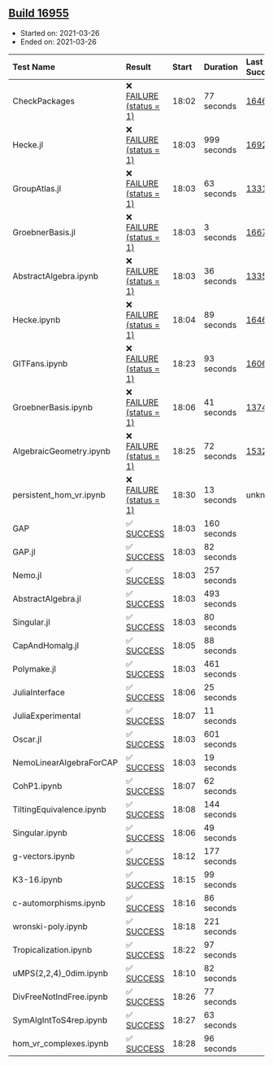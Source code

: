 ## [Build 16955](https://oscarci.mathematik.uni-kl.de/job/oscar/16955/)

* Started on: 2021-03-26
* Ended on: 2021-03-26

| Test Name    | Result | Start | Duration | Last Success | First Failure |
|:-------------|:-------|:------|:---------|:-------------|:--------------|
| CheckPackages | ❌ [FAILURE (status = 1)](https://oscarci.mathematik.uni-kl.de/job/oscar/16955/artifact/logs/build-16955/CheckPackages.log) | 18:02 | 77 seconds | [16463](https://oscarci.mathematik.uni-kl.de/job/oscar/16463/) | [16464](https://oscarci.mathematik.uni-kl.de/job/oscar/16464/) |
| Hecke.jl | ❌ [FAILURE (status = 1)](https://oscarci.mathematik.uni-kl.de/job/oscar/16955/artifact/logs/build-16955/Hecke.jl.log) | 18:03 | 999 seconds | [16920](https://oscarci.mathematik.uni-kl.de/job/oscar/16920/) | [16921](https://oscarci.mathematik.uni-kl.de/job/oscar/16921/) |
| GroupAtlas.jl | ❌ [FAILURE (status = 1)](https://oscarci.mathematik.uni-kl.de/job/oscar/16955/artifact/logs/build-16955/GroupAtlas.jl.log) | 18:03 | 63 seconds | [13311](https://oscarci.mathematik.uni-kl.de/job/oscar/13311/) | [13312](https://oscarci.mathematik.uni-kl.de/job/oscar/13312/) |
| GroebnerBasis.jl | ❌ [FAILURE (status = 1)](https://oscarci.mathematik.uni-kl.de/job/oscar/16955/artifact/logs/build-16955/GroebnerBasis.jl.log) | 18:03 | 3 seconds | [16676](https://oscarci.mathematik.uni-kl.de/job/oscar/16676/) | [16677](https://oscarci.mathematik.uni-kl.de/job/oscar/16677/) |
| AbstractAlgebra.ipynb | ❌ [FAILURE (status = 1)](https://oscarci.mathematik.uni-kl.de/job/oscar/16955/artifact/logs/build-16955/AbstractAlgebra.ipynb.log) | 18:03 | 36 seconds | [13355](https://oscarci.mathematik.uni-kl.de/job/oscar/13355/) | [13356](https://oscarci.mathematik.uni-kl.de/job/oscar/13356/) |
| Hecke.ipynb | ❌ [FAILURE (status = 1)](https://oscarci.mathematik.uni-kl.de/job/oscar/16955/artifact/logs/build-16955/Hecke.ipynb.log) | 18:04 | 89 seconds | [16463](https://oscarci.mathematik.uni-kl.de/job/oscar/16463/) | [16464](https://oscarci.mathematik.uni-kl.de/job/oscar/16464/) |
| GITFans.ipynb | ❌ [FAILURE (status = 1)](https://oscarci.mathematik.uni-kl.de/job/oscar/16955/artifact/logs/build-16955/GITFans.ipynb.log) | 18:23 | 93 seconds | [16068](https://oscarci.mathematik.uni-kl.de/job/oscar/16068/) | [16069](https://oscarci.mathematik.uni-kl.de/job/oscar/16069/) |
| GroebnerBasis.ipynb | ❌ [FAILURE (status = 1)](https://oscarci.mathematik.uni-kl.de/job/oscar/16955/artifact/logs/build-16955/GroebnerBasis.ipynb.log) | 18:06 | 41 seconds | [13748](https://oscarci.mathematik.uni-kl.de/job/oscar/13748/) | [13749](https://oscarci.mathematik.uni-kl.de/job/oscar/13749/) |
| AlgebraicGeometry.ipynb | ❌ [FAILURE (status = 1)](https://oscarci.mathematik.uni-kl.de/job/oscar/16955/artifact/logs/build-16955/AlgebraicGeometry.ipynb.log) | 18:25 | 72 seconds | [15322](https://oscarci.mathematik.uni-kl.de/job/oscar/15322/) | [15323](https://oscarci.mathematik.uni-kl.de/job/oscar/15323/) |
| persistent_hom_vr.ipynb | ❌ [FAILURE (status = 1)](https://oscarci.mathematik.uni-kl.de/job/oscar/16955/artifact/logs/build-16955/persistent_hom_vr.ipynb.log) | 18:30 | 13 seconds | unknown | unknown |
| GAP | ✅ [SUCCESS](https://oscarci.mathematik.uni-kl.de/job/oscar/16955/artifact/logs/build-16955/GAP.log) | 18:03 | 160 seconds |  |  |
| GAP.jl | ✅ [SUCCESS](https://oscarci.mathematik.uni-kl.de/job/oscar/16955/artifact/logs/build-16955/GAP.jl.log) | 18:03 | 82 seconds |  |  |
| Nemo.jl | ✅ [SUCCESS](https://oscarci.mathematik.uni-kl.de/job/oscar/16955/artifact/logs/build-16955/Nemo.jl.log) | 18:03 | 257 seconds |  |  |
| AbstractAlgebra.jl | ✅ [SUCCESS](https://oscarci.mathematik.uni-kl.de/job/oscar/16955/artifact/logs/build-16955/AbstractAlgebra.jl.log) | 18:03 | 493 seconds |  |  |
| Singular.jl | ✅ [SUCCESS](https://oscarci.mathematik.uni-kl.de/job/oscar/16955/artifact/logs/build-16955/Singular.jl.log) | 18:03 | 80 seconds |  |  |
| CapAndHomalg.jl | ✅ [SUCCESS](https://oscarci.mathematik.uni-kl.de/job/oscar/16955/artifact/logs/build-16955/CapAndHomalg.jl.log) | 18:05 | 88 seconds |  |  |
| Polymake.jl | ✅ [SUCCESS](https://oscarci.mathematik.uni-kl.de/job/oscar/16955/artifact/logs/build-16955/Polymake.jl.log) | 18:03 | 461 seconds |  |  |
| JuliaInterface | ✅ [SUCCESS](https://oscarci.mathematik.uni-kl.de/job/oscar/16955/artifact/logs/build-16955/JuliaInterface.log) | 18:06 | 25 seconds |  |  |
| JuliaExperimental | ✅ [SUCCESS](https://oscarci.mathematik.uni-kl.de/job/oscar/16955/artifact/logs/build-16955/JuliaExperimental.log) | 18:07 | 11 seconds |  |  |
| Oscar.jl | ✅ [SUCCESS](https://oscarci.mathematik.uni-kl.de/job/oscar/16955/artifact/logs/build-16955/Oscar.jl.log) | 18:03 | 601 seconds |  |  |
| NemoLinearAlgebraForCAP | ✅ [SUCCESS](https://oscarci.mathematik.uni-kl.de/job/oscar/16955/artifact/logs/build-16955/NemoLinearAlgebraForCAP.log) | 18:03 | 19 seconds |  |  |
| CohP1.ipynb | ✅ [SUCCESS](https://oscarci.mathematik.uni-kl.de/job/oscar/16955/artifact/logs/build-16955/CohP1.ipynb.log) | 18:07 | 62 seconds |  |  |
| TiltingEquivalence.ipynb | ✅ [SUCCESS](https://oscarci.mathematik.uni-kl.de/job/oscar/16955/artifact/logs/build-16955/TiltingEquivalence.ipynb.log) | 18:08 | 144 seconds |  |  |
| Singular.ipynb | ✅ [SUCCESS](https://oscarci.mathematik.uni-kl.de/job/oscar/16955/artifact/logs/build-16955/Singular.ipynb.log) | 18:06 | 49 seconds |  |  |
| g-vectors.ipynb | ✅ [SUCCESS](https://oscarci.mathematik.uni-kl.de/job/oscar/16955/artifact/logs/build-16955/g-vectors.ipynb.log) | 18:12 | 177 seconds |  |  |
| K3-16.ipynb | ✅ [SUCCESS](https://oscarci.mathematik.uni-kl.de/job/oscar/16955/artifact/logs/build-16955/K3-16.ipynb.log) | 18:15 | 99 seconds |  |  |
| c-automorphisms.ipynb | ✅ [SUCCESS](https://oscarci.mathematik.uni-kl.de/job/oscar/16955/artifact/logs/build-16955/c-automorphisms.ipynb.log) | 18:16 | 86 seconds |  |  |
| wronski-poly.ipynb | ✅ [SUCCESS](https://oscarci.mathematik.uni-kl.de/job/oscar/16955/artifact/logs/build-16955/wronski-poly.ipynb.log) | 18:18 | 221 seconds |  |  |
| Tropicalization.ipynb | ✅ [SUCCESS](https://oscarci.mathematik.uni-kl.de/job/oscar/16955/artifact/logs/build-16955/Tropicalization.ipynb.log) | 18:22 | 97 seconds |  |  |
| uMPS(2,2,4)_0dim.ipynb | ✅ [SUCCESS](https://oscarci.mathematik.uni-kl.de/job/oscar/16955/artifact/logs/build-16955/uMPS-2-2-4-_0dim.ipynb.log) | 18:10 | 82 seconds |  |  |
| DivFreeNotIndFree.ipynb | ✅ [SUCCESS](https://oscarci.mathematik.uni-kl.de/job/oscar/16955/artifact/logs/build-16955/DivFreeNotIndFree.ipynb.log) | 18:26 | 77 seconds |  |  |
| SymAlgIntToS4rep.ipynb | ✅ [SUCCESS](https://oscarci.mathematik.uni-kl.de/job/oscar/16955/artifact/logs/build-16955/SymAlgIntToS4rep.ipynb.log) | 18:27 | 63 seconds |  |  |
| hom_vr_complexes.ipynb | ✅ [SUCCESS](https://oscarci.mathematik.uni-kl.de/job/oscar/16955/artifact/logs/build-16955/hom_vr_complexes.ipynb.log) | 18:28 | 96 seconds |  |  |

